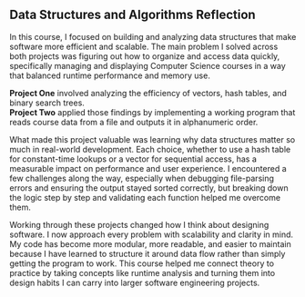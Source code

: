 ## Data Structures and Algorithms Reflection

In this course, I focused on building and analyzing data structures that make software more efficient and scalable. The main problem I solved across both projects was figuring out how to organize and access data quickly, specifically managing and displaying Computer Science courses in a way that balanced runtime performance and memory use.

**Project One** involved analyzing the efficiency of vectors, hash tables, and binary search trees.  
**Project Two** applied those findings by implementing a working program that reads course data from a file and outputs it in alphanumeric order.

What made this project valuable was learning why data structures matter so much in real-world development. Each choice, whether to use a hash table for constant-time lookups or a vector for sequential access, has a measurable impact on performance and user experience. I encountered a few challenges along the way, especially when debugging file-parsing errors and ensuring the output stayed sorted correctly, but breaking down the logic step by step and validating each function helped me overcome them.

Working through these projects changed how I think about designing software. I now approach every problem with scalability and clarity in mind. My code has become more modular, more readable, and easier to maintain because I have learned to structure it around data flow rather than simply getting the program to work. This course helped me connect theory to practice by taking concepts like runtime analysis and turning them into design habits I can carry into larger software engineering projects.
